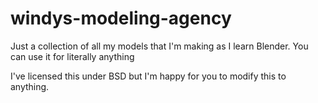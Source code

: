 # windys-modeling-agency
Just a collection of all my models that I'm making as I learn Blender. You can use it for literally anything

I've licensed this under BSD but I'm happy for you to modify this to anything.
